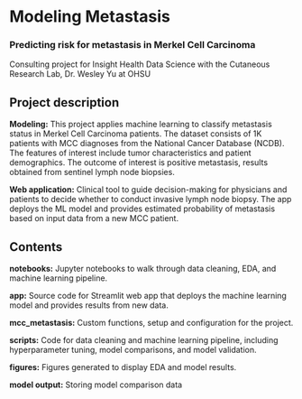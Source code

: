 #  Modeling Metastasis### Predicting risk for metastasis in Merkel Cell Carcinoma Consulting project for Insight Health Data Sciencewith the Cutaneous Research Lab, Dr. Wesley Yu at OHSU ## Project description **Modeling:** This project applies machine learning to classify metastasis status in Merkel Cell Carcinoma patients. The dataset consists of 1K patients with MCC diagnoses from the National Cancer Database (NCDB). The features of interest include tumor characteristics and patient demographics. The outcome of interest is positive metastasis, results obtained from sentinel lymph node biopsies. **Web application:** Clinical tool to guide decision-making for physicians and patients to decide whether to conduct invasive lymph node biopsy. The app deploys the ML model and provides estimated probability of metastasis based on input data from a new MCC patient. ## Contents **notebooks:** Jupyter notebooks to walk through data cleaning, EDA, and machine learning pipeline.**app:** Source code for Streamlit web app that deploys the machine learning model and provides results from new data.**mcc_metastasis:** Custom functions, setup and configuration for the project.**scripts:** Code for data cleaning and machine learning pipeline, including hyperparameter tuning, model comparisons, and model validation.**figures:** Figures generated to display EDA and model results.**model output:** Storing model comparison data